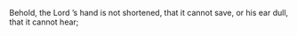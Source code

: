 Behold, the Lord ’s hand is not shortened, that it cannot save, or his ear dull, that it cannot hear;
